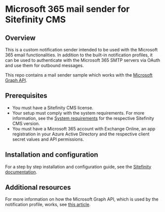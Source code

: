 # Microsoft 365 mail sender for Sitefinity CMS

## Overview
This is a custom notification sender intended to be used with the Microsoft 365 email functionalities. In addition to the built-in notification profiles, it can be used to authenticate with the Microsoft 365 SMTP servers via OAuth and use them for outbound messages.

This repo contains a mail sender sample which works with the [Microsoft Graph API](https://learn.microsoft.com/en-us/graph/use-the-api).
## Prerequisites
- You must have a Sitefinity CMS license.
- Your setup must comply with the system requirements. For more information, see the [System requirements](https://www.progress.com/documentation/sitefinity-cms/system-requirements) for the respective Sitefinity CMS version.
- You must have a Microsoft 365 account with Exchange Online, an app registration in your Azure Active Directory and the respective client secret values and API permissions. 
## Installation and configuration
For a step by step installation and configuration guide, see the [Sitefinity documentation](https://www.progress.com/documentation/sitefinity-cms/microsoft-365-mail-sender).
## Additional resources
For more information on how the Microsoft Graph API, which is used by the notification profile, works, see [this article](https://learn.microsoft.com/en-us/graph/use-the-api).


